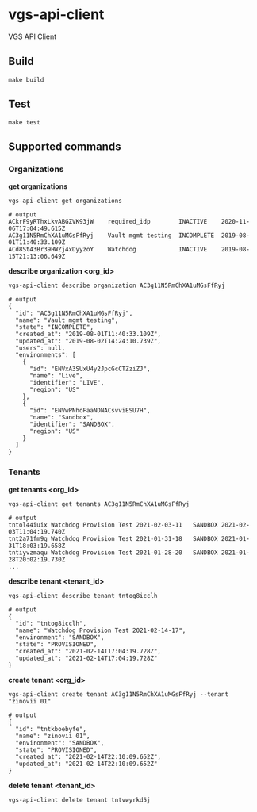 # vgs-api-client

VGS API Client

## Build

``make build``

## Test

``make test``

## Supported commands

### Organizations

**get organizations**
```console
vgs-api-client get organizations

# output
ACkrF9yRThxLkvABGZVK93jW	required_idp      	INACTIVE  	2020-11-06T17:04:49.615Z
AC3g11N5RmChXA1uMGsFfRyj	Vault mgmt testing	INCOMPLETE	2019-08-01T11:40:33.109Z
ACd8St43Br39HWZj4xDyyzoY	Watchdog          	INACTIVE  	2019-08-15T21:13:06.649Z
```

**describe organization <org_id>**
```console
vgs-api-client describe organization AC3g11N5RmChXA1uMGsFfRyj

# output
{
  "id": "AC3g11N5RmChXA1uMGsFfRyj",
  "name": "Vault mgmt testing",
  "state": "INCOMPLETE",
  "created_at": "2019-08-01T11:40:33.109Z",
  "updated_at": "2019-08-02T14:24:10.739Z",
  "users": null,
  "environments": [
    {
      "id": "ENVxA3SUxU4y2JpcGcCTZziZJ",
      "name": "Live",
      "identifier": "LIVE",
      "region": "US"
    },
    {
      "id": "ENVwPNhoFaaNDNACsvviESU7H",
      "name": "Sandbox",
      "identifier": "SANDBOX",
      "region": "US"
    }
  ]
}
```

### Tenants

**get tenants <org_id>**

```console
vgs-api-client get tenants AC3g11N5RmChXA1uMGsFfRyj

# output
tntol44iuix	Watchdog Provision Test 2021-02-03-11	SANDBOX	2021-02-03T11:04:19.740Z
tnt2a71fm9g	Watchdog Provision Test 2021-01-31-18	SANDBOX	2021-01-31T18:03:19.658Z
tntiyvzmaqu	Watchdog Provision Test 2021-01-28-20	SANDBOX	2021-01-28T20:02:19.730Z
...
```

**describe tenant <tenant_id>**

```console
vgs-api-client describe tenant tntog8icclh

# output
{
  "id": "tntog8icclh",
  "name": "Watchdog Provision Test 2021-02-14-17",
  "environment": "SANDBOX",
  "state": "PROVISIONED",
  "created_at": "2021-02-14T17:04:19.728Z",
  "updated_at": "2021-02-14T17:04:19.728Z"
}
```

**create tenant <org_id>**
```console
vgs-api-client create tenant AC3g11N5RmChXA1uMGsFfRyj --tenant "zinovii 01"

# output
{
  "id": "tntkboebyfe",
  "name": "zinovii 01",
  "environment": "SANDBOX",
  "state": "PROVISIONED",
  "created_at": "2021-02-14T22:10:09.652Z",
  "updated_at": "2021-02-14T22:10:09.652Z"
}
```

**delete tenant <tenant_id>**

```console
vgs-api-client delete tenant tntvwyrkd5j
```